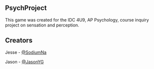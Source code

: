 PsychProject
---

This game was created for the IDC 4U9, AP Psychology, course inquiry project on sensation and perception.

Creators
---
Jesse - [@SodiumNa](https://github.com/SodiumNa)

Jason - [@JasonYG](https://github.com/JasonYG)
